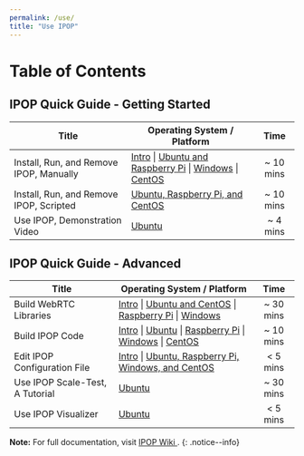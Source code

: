 ```yaml
---
permalink: /use/
title: "Use IPOP"
---
```

# <i class="fa fa-table" aria-hidden="true"></i> Table of Contents

## IPOP Quick Guide - Getting Started

| Title | Operating System / Platform | Time |
|---|---|:---:|
| Install, Run, and Remove IPOP, Manually | [Intro](https://github.com/ipop-project/ipop-project.github.io/wiki/Install,-Run,-and-Remove-IPOP,-Intro) \| [Ubuntu and Raspberry Pi](https://github.com/ipop-project/ipop-project.github.io/wiki/Install,-Run,-and-Remove-IPOP-on-Ubuntu-and-Raspberry-Pi,-Manually) \| [Windows](https://github.com/ipop-project/ipop-project.github.io/wiki/Install,-Run,-and-Remove-IPOP-on-Windows,-Manually) \| [CentOS](https://github.com/ipop-project/ipop-project.github.io/wiki/Install,-Run,-and-Remove-IPOP-on-CentOS,-Manually) | ~ 10 mins |
| Install, Run, and Remove IPOP, Scripted | [Ubuntu, Raspberry Pi, and CentOS](https://github.com/ipop-project/ipop-project.github.io/wiki/Install,-Run,-and-Remove-IPOP-on-Ubuntu,-Raspberry-Pi-and-CentOS,-Scripted) | ~ 10 mins |
| Use IPOP, Demonstration Video | [Ubuntu](https://screencast-o-matic.com/watch/cbjXbPlmdl) | ~ 4 mins |

## IPOP Quick Guide - Advanced

| Title | Operating System / Platform | Time |
|---|---|:---:|
| Build WebRTC Libraries | [Intro](https://github.com/ipop-project/ipop-project.github.io/wiki/Build-WebRTC-Libraries,-Intro) \| [Ubuntu and CentOS](https://github.com/ipop-project/ipop-project.github.io/wiki/Build-WebRTC-Libraries-for-Linux) \| [Raspberry Pi](https://github.com/ipop-project/ipop-project.github.io/wiki/Build-WebRTC-Libraries-for-Raspberry-Pi-(https://github.com/ipop-project/ipop-project.github.io/wiki/Cross-compile-on-Ubuntu)) \| [Windows](https://github.com/ipop-project/ipop-project.github.io/wiki/Build-WebRTC-Libraries-for-Windows) |  ~ 30 mins |
| Build IPOP Code | [Intro](https://github.com/ipop-project/ipop-project.github.io/wiki/Build-IPOP,-Intro) \| [Ubuntu](https://github.com/ipop-project/ipop-project.github.io/wiki/Build-IPOP-for-Ubuntu) \| [Raspberry Pi](https://github.com/ipop-project/ipop-project.github.io/wiki/Build-IPOP-for-Raspbian-on-Raspberry-Pi) \| [Windows](https://github.com/ipop-project/ipop-project.github.io/wiki/Build-IPOP-for-Windows) \| [CentOS](https://github.com/ipop-project/ipop-project.github.io/wiki/Build-IPOP-for-CentOS) | ~ 10 mins |
| Edit IPOP Configuration File | [Intro](https://github.com/ipop-project/ipop-project.github.io/wiki/Configuration,-Intro) \| [Ubuntu, Raspberry Pi, Windows, and CentOS](https://github.com/ipop-project/ipop-project.github.io/wiki/Configuration) | < 5 mins |
| Use IPOP Scale-Test, A Tutorial | [Ubuntu](https://github.com/ipop-project/ipop-project.github.io/wiki/Introduction-to-the-scale-test-script-usage) | ~ 30 mins |
| Use IPOP Visualizer | [Ubuntu](https://github.com/ipop-project/ipop-project.github.io/wiki/IPOP-Network-Visualizer) | < 5 mins |

**Note:** For full documentation, visit [IPOP Wiki <i class="fa fa-external-link" aria-hidden="true"></i>].
{: .notice--info}

[IPOP Wiki <i class="fa fa-external-link" aria-hidden="true"></i>]: https://github.com/ipop-project/ipop-project.github.io/wiki
